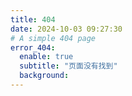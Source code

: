 ```yaml
---
title: 404
date: 2024-10-03 09:27:30
# A simple 404 page
error_404:
  enable: true
  subtitle: "页面没有找到"
  background:
---
```

